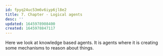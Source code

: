 ```yaml
---
id: fpyq24uc53m6v6iyp6jl8e2
title: 7. Chapter - Logical agents
desc: ''
updated: 1645978908400
created: 1645978847117
---
```

Here we look at knowledge based agents. It is agents where it is creating some mechanisms to reason about things. 
